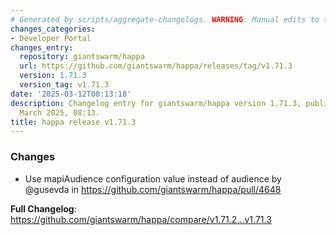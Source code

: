 ```yaml
---
# Generated by scripts/aggregate-changelogs. WARNING: Manual edits to this files will be overwritten.
changes_categories:
- Developer Portal
changes_entry:
  repository: giantswarm/happa
  url: https://github.com/giantswarm/happa/releases/tag/v1.71.3
  version: 1.71.3
  version_tag: v1.71.3
date: '2025-03-12T08:13:18'
description: Changelog entry for giantswarm/happa version 1.71.3, published on 12
  March 2025, 08:13.
title: happa release v1.71.3
---
```


<!-- Release notes generated using configuration in .github/release.yml at main -->

### Changes
* Use mapiAudience configuration value instead of audience by @gusevda in https://github.com/giantswarm/happa/pull/4648


**Full Changelog**: https://github.com/giantswarm/happa/compare/v1.71.2...v1.71.3
